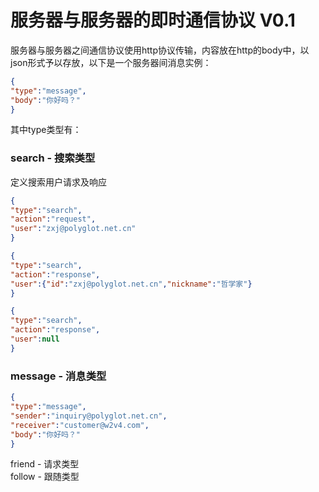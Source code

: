 # 服务器与服务器的即时通信协议 V0.1

服务器与服务器之间通信协议使用http协议传输，内容放在http的body中，以json形式予以存放，以下是一个服务器间消息实例：

```json
{
"type":"message",
"body":"你好吗？"
}
```
其中type类型有：  
### search - 搜索类型
定义搜索用户请求及响应  
```json
{
"type":"search",
"action":"request",
"user":"zxj@polyglot.net.cn"
}
```
```json
{
"type":"search",
"action":"response",
"user":{"id":"zxj@polyglot.net.cn","nickname":"哲学家"}
}
```
```json
{
"type":"search",
"action":"response",
"user":null
}
```
### message - 消息类型
```json
{
"type":"message",
"sender":"inquiry@polyglot.net.cn",
"receiver":"customer@w2v4.com",
"body":"你好吗？"
}
```

friend - 请求类型  
follow - 跟随类型  